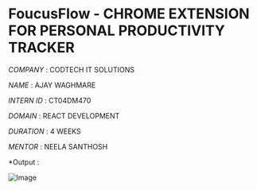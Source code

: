 # FoucusFlow - CHROME EXTENSION FOR PERSONAL PRODUCTIVITY TRACKER

*COMPANY* : CODTECH IT SOLUTIONS

*NAME* : AJAY WAGHMARE

*INTERN ID* : CT04DM470

*DOMAIN* : REACT DEVELOPMENT

*DURATION* : 4 WEEKS

*MENTOR* : NEELA SANTHOSH

*Output :

![Image](https://github.com/user-attachments/assets/e8cdee60-6c6d-4891-ba3b-65367595c2ae)
